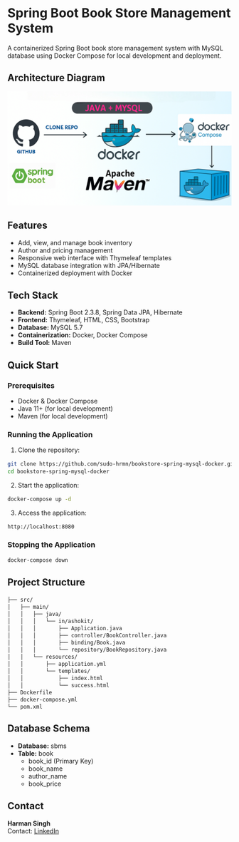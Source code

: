 # Spring Boot Book Store Management System

A containerized Spring Boot book store management system with MySQL database using Docker Compose for local development and deployment.

## Architecture Diagram

![Architecture Diagram](architect%20diagram.png)

## Features
- Add, view, and manage book inventory
- Author and pricing management
- Responsive web interface with Thymeleaf templates
- MySQL database integration with JPA/Hibernate
- Containerized deployment with Docker

## Tech Stack
- **Backend:** Spring Boot 2.3.8, Spring Data JPA, Hibernate
- **Frontend:** Thymeleaf, HTML, CSS, Bootstrap
- **Database:** MySQL 5.7
- **Containerization:** Docker, Docker Compose
- **Build Tool:** Maven

## Quick Start

### Prerequisites
- Docker & Docker Compose
- Java 11+ (for local development)
- Maven (for local development)

### Running the Application

1. Clone the repository:
```bash
git clone https://github.com/sudo-hrmn/bookstore-spring-mysql-docker.git
cd bookstore-spring-mysql-docker
```

2. Start the application:
```bash
docker-compose up -d
```

3. Access the application:
```
http://localhost:8080
```

### Stopping the Application
```bash
docker-compose down
```

## Project Structure
```
├── src/
│   ├── main/
│   │   ├── java/
│   │   │   └── in/ashokit/
│   │   │       ├── Application.java
│   │   │       ├── controller/BookController.java
│   │   │       ├── binding/Book.java
│   │   │       └── repository/BookRepository.java
│   │   └── resources/
│   │       ├── application.yml
│   │       └── templates/
│   │           ├── index.html
│   │           └── success.html
├── Dockerfile
├── docker-compose.yml
└── pom.xml
```

## Database Schema
- **Database:** sbms
- **Table:** book
  - book_id (Primary Key)
  - book_name
  - author_name
  - book_price

## Contact
**Harman Singh**  
Contact: [LinkedIn](https://www.linkedin.com/in/harmansinghsudo/)
